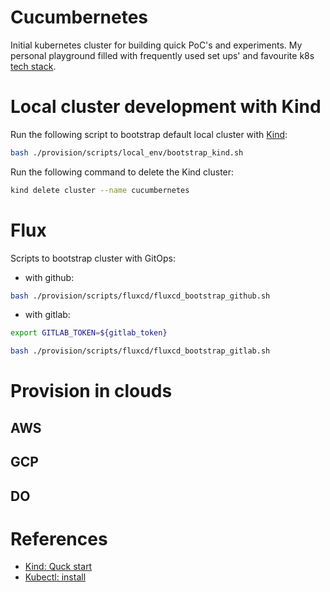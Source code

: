 # Cucumbernetes

Initial kubernetes cluster for building quick PoC's and experiments.
My personal playground filled with frequently used set ups' and favourite k8s [tech stack](./docs.md).

# Local cluster development with Kind

Run the following script to bootstrap default local cluster with [Kind](https://kind.sigs.k8s.io/docs/user/quick-start/):
```bash
bash ./provision/scripts/local_env/bootstrap_kind.sh
```

Run the following command to delete the Kind cluster:
```bash
kind delete cluster --name cucumbernetes
```

# Flux

Scripts to bootstrap cluster with GitOps: 

* with github:

```bash
bash ./provision/scripts/fluxcd/fluxcd_bootstrap_github.sh
```

* with gitlab:

```bash
export GITLAB_TOKEN=${gitlab_token}

bash ./provision/scripts/fluxcd/fluxcd_bootstrap_gitlab.sh
```


# Provision in clouds

## AWS

## GCP

## DO

# References

* [Kind: Quck start](https://kind.sigs.k8s.io/docs/user/quick-start/)
* [Kubectl: install](https://kubernetes.io/docs/tasks/tools/install-kubectl-linux/)